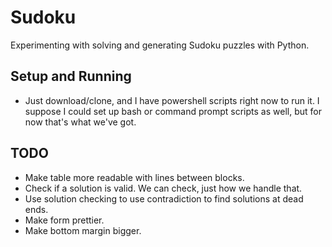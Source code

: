 # Sudoku
Experimenting with solving and generating Sudoku puzzles with Python.

## Setup and Running
* Just download/clone, and I have powershell scripts right now to run it. I suppose I could set up bash or command prompt scripts as well, but for now that's what we've got.

## TODO
* Make table more readable with lines between blocks.
* Check if a solution is valid. We can check, just how we handle that.
* Use solution checking to use contradiction to find solutions at dead ends.
* Make form prettier.
* Make bottom margin bigger.